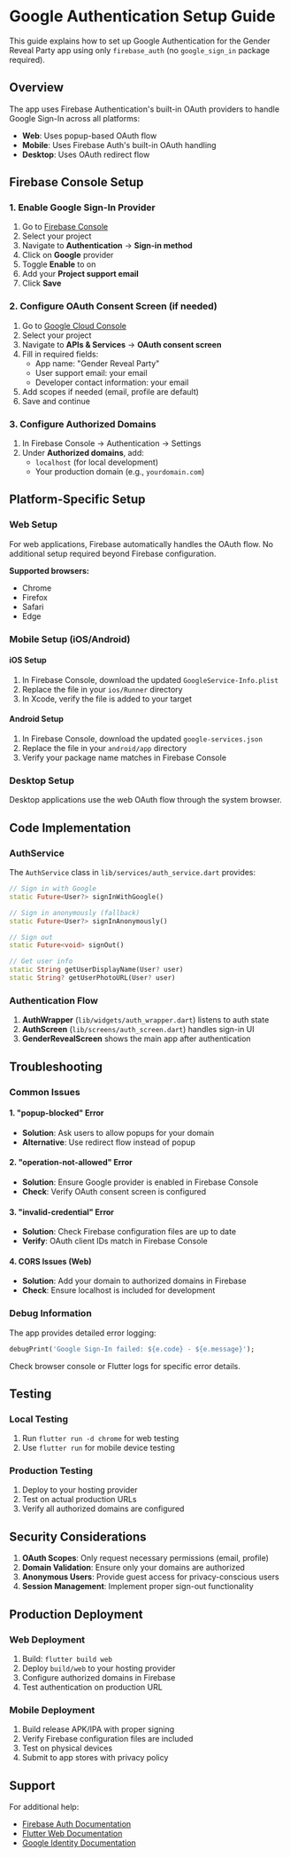 # Google Authentication Setup Guide

This guide explains how to set up Google Authentication for the Gender Reveal Party app using only `firebase_auth` (no `google_sign_in` package required).

## Overview

The app uses Firebase Authentication's built-in OAuth providers to handle Google Sign-In across all platforms:

- **Web**: Uses popup-based OAuth flow
- **Mobile**: Uses Firebase Auth's built-in OAuth handling  
- **Desktop**: Uses OAuth redirect flow

## Firebase Console Setup

### 1. Enable Google Sign-In Provider

1. Go to [Firebase Console](https://console.firebase.google.com/)
2. Select your project
3. Navigate to **Authentication** → **Sign-in method**
4. Click on **Google** provider
5. Toggle **Enable** to on
6. Add your **Project support email**
7. Click **Save**

### 2. Configure OAuth Consent Screen (if needed)

1. Go to [Google Cloud Console](https://console.cloud.google.com/)
2. Select your project
3. Navigate to **APIs & Services** → **OAuth consent screen**
4. Fill in required fields:
   - App name: "Gender Reveal Party"
   - User support email: your email
   - Developer contact information: your email
5. Add scopes if needed (email, profile are default)
6. Save and continue

### 3. Configure Authorized Domains

1. In Firebase Console → Authentication → Settings
2. Under **Authorized domains**, add:
   - `localhost` (for local development)
   - Your production domain (e.g., `yourdomain.com`)

## Platform-Specific Setup

### Web Setup

For web applications, Firebase automatically handles the OAuth flow. No additional setup required beyond Firebase configuration.

**Supported browsers:**
- Chrome
- Firefox  
- Safari
- Edge

### Mobile Setup (iOS/Android)

#### iOS Setup

1. In Firebase Console, download the updated `GoogleService-Info.plist`
2. Replace the file in your `ios/Runner` directory
3. In Xcode, verify the file is added to your target

#### Android Setup

1. In Firebase Console, download the updated `google-services.json`
2. Replace the file in your `android/app` directory
3. Verify your package name matches in Firebase Console

### Desktop Setup

Desktop applications use the web OAuth flow through the system browser.

## Code Implementation

### AuthService

The `AuthService` class in `lib/services/auth_service.dart` provides:

```dart
// Sign in with Google
static Future<User?> signInWithGoogle()

// Sign in anonymously (fallback)
static Future<User?> signInAnonymously()

// Sign out
static Future<void> signOut()

// Get user info
static String getUserDisplayName(User? user)
static String? getUserPhotoURL(User? user)
```

### Authentication Flow

1. **AuthWrapper** (`lib/widgets/auth_wrapper.dart`) listens to auth state
2. **AuthScreen** (`lib/screens/auth_screen.dart`) handles sign-in UI
3. **GenderRevealScreen** shows the main app after authentication

## Troubleshooting

### Common Issues

#### 1. "popup-blocked" Error
- **Solution**: Ask users to allow popups for your domain
- **Alternative**: Use redirect flow instead of popup

#### 2. "operation-not-allowed" Error  
- **Solution**: Ensure Google provider is enabled in Firebase Console
- **Check**: Verify OAuth consent screen is configured

#### 3. "invalid-credential" Error
- **Solution**: Check Firebase configuration files are up to date
- **Verify**: OAuth client IDs match in Firebase Console

#### 4. CORS Issues (Web)
- **Solution**: Add your domain to authorized domains in Firebase
- **Check**: Ensure localhost is included for development

### Debug Information

The app provides detailed error logging:

```dart
debugPrint('Google Sign-In failed: ${e.code} - ${e.message}');
```

Check browser console or Flutter logs for specific error details.

## Testing

### Local Testing
1. Run `flutter run -d chrome` for web testing
2. Use `flutter run` for mobile device testing

### Production Testing
1. Deploy to your hosting provider
2. Test on actual production URLs
3. Verify all authorized domains are configured

## Security Considerations

1. **OAuth Scopes**: Only request necessary permissions (email, profile)
2. **Domain Validation**: Ensure only your domains are authorized
3. **Anonymous Users**: Provide guest access for privacy-conscious users
4. **Session Management**: Implement proper sign-out functionality

## Production Deployment

### Web Deployment
1. Build: `flutter build web`
2. Deploy `build/web` to your hosting provider
3. Configure authorized domains in Firebase
4. Test authentication on production URL

### Mobile Deployment
1. Build release APK/IPA with proper signing
2. Verify Firebase configuration files are included
3. Test on physical devices
4. Submit to app stores with privacy policy

## Support

For additional help:
- [Firebase Auth Documentation](https://firebase.google.com/docs/auth)
- [Flutter Web Documentation](https://docs.flutter.dev/platform-integration/web)
- [Google Identity Documentation](https://developers.google.com/identity)
